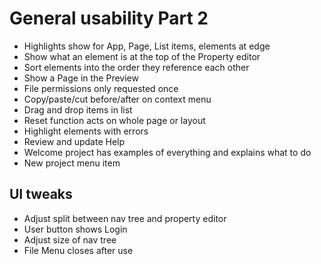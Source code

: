 General usability Part 2
========================

- Highlights show for App, Page, List items, elements at edge
- Show what an element is at the top of the Property editor
- Sort elements into the order they reference each other
- Show a Page in the Preview
- File permissions only requested once
- Copy/paste/cut before/after on context menu
- Drag and drop items in list
- Reset function acts on whole page or layout
- Highlight elements with errors
- Review and update Help
- Welcome project has examples of everything and explains what to do
- New project menu item

UI tweaks
---------
- Adjust split between nav tree and property editor
- User button shows Login
- Adjust size of nav tree
- File Menu closes after use